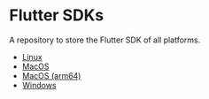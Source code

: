 # Flutter SDKs

A repository to store the Flutter SDK of all platforms.

- [Linux](https://u.pcloud.link/publink/show?code=XZyN1uVZpoKCW7Y2BAXnxzCEVgPMfJISOw17)
- [MacOS](https://u.pcloud.link/publink/show?code=XZkN1uVZRPiPVdY82ojvfThN0Ovhq05DFKGV)
- [MacOS (arm64)](https://u.pcloud.link/publink/show?code=XZ4N1uVZJlqKmMvqfCH5guVsBppgjFk2mcUk)
- [Windows](https://u.pcloud.link/publink/show?code=XZ8N1uVZA0lUwk7Sigu9LEk6OL1gU8p8qSeV)
